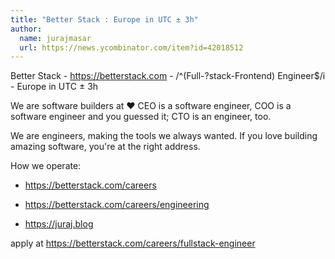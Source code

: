 ```yaml
---
title: "Better Stack : Europe in UTC ± 3h"
author:
  name: jurajmasar
  url: https://news.ycombinator.com/item?id=42018512
---
```

Better Stack - <a href="https:&#x2F;&#x2F;betterstack.com" rel="nofollow">https:&#x2F;&#x2F;betterstack.com</a> - &#x2F;^(Full-?stack-Frontend) Engineer$&#x2F;i - Europe in UTC ± 3h

We are software builders at :heart:
CEO is a software engineer, COO is a software engineer and you guessed it; CTO is an engineer, too.

We are engineers, making the tools we always wanted. If you love building amazing software, you&#x27;re at the right address.

How we operate:

- <a href="https:&#x2F;&#x2F;betterstack.com&#x2F;careers" rel="nofollow">https:&#x2F;&#x2F;betterstack.com&#x2F;careers</a>

- <a href="https:&#x2F;&#x2F;betterstack.com&#x2F;careers&#x2F;engineering" rel="nofollow">https:&#x2F;&#x2F;betterstack.com&#x2F;careers&#x2F;engineering</a>

- <a href="https:&#x2F;&#x2F;juraj.blog" rel="nofollow">https:&#x2F;&#x2F;juraj.blog</a>

apply at <a href="https:&#x2F;&#x2F;betterstack.com&#x2F;careers&#x2F;fullstack-engineer" rel="nofollow">https:&#x2F;&#x2F;betterstack.com&#x2F;careers&#x2F;fullstack-engineer</a>
<JobApplication />
